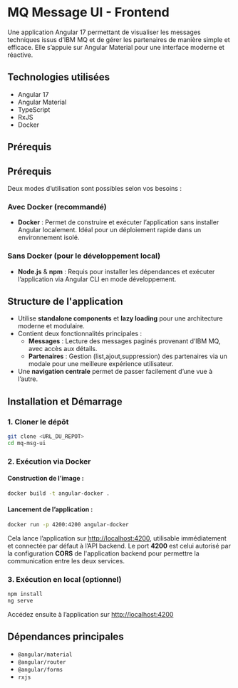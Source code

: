 # MQ Message UI - Frontend

Une application Angular 17 permettant de visualiser les messages techniques issus d’IBM MQ et de gérer les partenaires de manière simple et efficace. Elle s’appuie sur Angular Material pour une interface moderne et réactive.

## Technologies utilisées

- Angular 17
- Angular Material
- TypeScript
- RxJS
- Docker

## Prérequis

## Prérequis

Deux modes d’utilisation sont possibles selon vos besoins :

###  Avec Docker (recommandé)

- **Docker** : Permet de construire et exécuter l’application sans installer Angular localement. Idéal pour un déploiement rapide dans un environnement isolé.

###  Sans Docker (pour le développement local)

- **Node.js** & **npm** : Requis pour installer les dépendances et exécuter l’application via Angular CLI en mode développement.


## Structure de l'application

- Utilise **standalone components** et **lazy loading** pour une architecture moderne et modulaire.
- Contient deux fonctionnalités principales :
  - **Messages** : Lecture des messages paginés provenant d’IBM MQ, avec accès aux détails.
  - **Partenaires** : Gestion (list,ajout,suppression) des partenaires via un modale pour une meilleure expérience utilisateur.
- Une **navigation centrale** permet de passer facilement d’une vue à l’autre.

## Installation et Démarrage

### 1. Cloner le dépôt

```bash
git clone <URL_DU_REPOT>
cd mq-msg-ui
```

### 2. Exécution via Docker

#### Construction de l’image :

```bash
docker build -t angular-docker .
```

#### Lancement de l’application :

```bash
docker run -p 4200:4200 angular-docker
```

Cela lance l’application sur [http://localhost:4200](http://localhost:4200), utilisable immédiatement et connectée par défaut à l’API backend. Le port **4200** est celui autorisé par la configuration **CORS** de l'application backend pour permettre la communication entre les deux services.

### 3. Exécution en local (optionnel)

```bash
npm install
ng serve
```

Accédez ensuite à l’application sur [http://localhost:4200](http://localhost:4200)


## Dépendances principales

- `@angular/material`
- `@angular/router`
- `@angular/forms`
- `rxjs`

